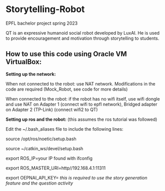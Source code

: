 # Storytelling-Robot
EPFL bachelor project spring 2023

QT is an expressive humanoid social robot developed by LuxAI. He is used to provide encouragement and motivation through storytelling to students. 

## How to use this code using Oracle VM VirtualBox: 

**Setting up the network:**

When not connected to the robot: use NAT network. Modifications in the code are required (Mock_Robot, see code for more details) 

When connected to the robot: if the robot has no wifi itself, use wifi dongle and use NAT on Adapter 1 (connect wifi to epfl network), Bridged adapter on Adapter 2 (TP-Link) (connect wifi2 to QT)

**Setting up ros and the robot:** (this assumes the ros tutorial was followed)

Edit the ~/.bash_aliases file to include the following lines: 

source /opt/ros/noetic/setup.bash

source ~/catkin_ws/devel/setup.bash

export ROS_IP=your IP found with ifconfig

export ROS_MASTER_URI=http//192.168.4.1:11311
  
export OEPNAI_API_KEY=<your OpenAI API key found on your OpenAI account> *this is required to use the story generation feature and the question activity*
